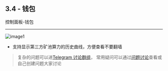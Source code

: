 [image1]:https://raw.githubusercontent.com/FxPool/FXMinerProxy/main/image/tutorial/ch3-wallet.png
[Telegram 讨论群组]:https://t.me/fxminerproxy_chat_cn
[问题讨论]:https://github.com/FxPool/FXMinerProxy/issues

## 3.4 - 钱包
控制面板-钱包
___
![image1]
- 支持显示第三方矿池算力的历史曲线，方便查看不要翻墙

> 复杂的问题可以进[Telegram 讨论群组]， 常用疑问可以通过[问题讨论]查看或自己创建问题大家讨论